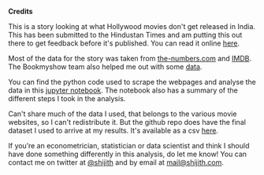 **Credits**

This is a story looking at what Hollywood movies don't get released in India. This has been submitted to the Hindustan Times and am putting this out there to get feedback before it's published. You can read it online [here](https://shijithpk.github.io/hollywood_releases_in_india/index.html).

Most of the data for the story was taken from [the-numbers.com](http://the-numbers.com) and [IMDB](http://imdb.com). The Bookmyshow team also helped me out with some [data](data/bookmyshow_list.csv).

You can find the python code used to scrape the webpages and analyse the data in this [jupyter notebook](https://nbviewer.jupyter.org/github/shijithpk/hollywood_releases_in_india/blob/master/us_india_diff.ipynb). The notebook also has a summary of the different steps I took in the analysis.

 Can't share much of the data I used, that belongs to the various movie websites, so I can't redistribute it. But the github repo does have the final dataset I used to arrive at my results. It's available as a csv [here](data/india_release_check_v20.csv).

If you’re an econometrician, statistician or data scientist and think I should have done something differently in this analysis, do let me know! You can contact me on twitter at [@shijith](https://twitter.com/shijith) and by email at [mail@shijith.com](mailto:mail@shijith.com).